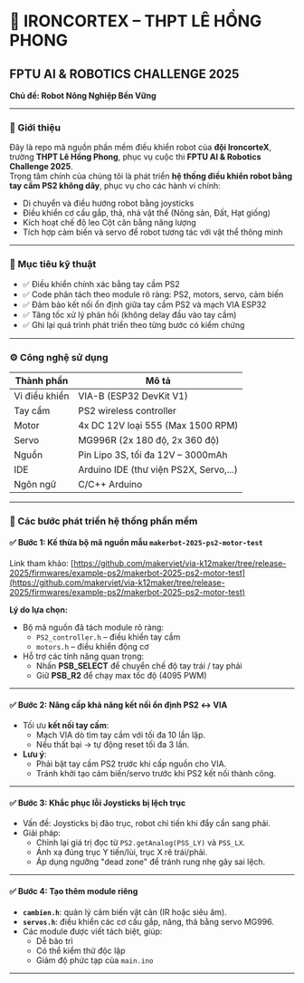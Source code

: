 # 🤖 IRONCORTEX – THPT LÊ HỒNG PHONG

## FPTU AI & ROBOTICS CHALLENGE 2025  
**Chủ đề: Robot Nông Nghiệp Bền Vững**

---

### 🧠 Giới thiệu

Đây là repo mã nguồn phần mềm điều khiển robot của **đội IroncorteX**, trường **THPT Lê Hồng Phong**, phục vụ cuộc thi **FPTU AI & Robotics Challenge 2025**.  
Trọng tâm chính của chúng tôi là phát triển **hệ thống điều khiển robot bằng tay cầm PS2 không dây**, phục vụ cho các hành vi chính:

- Di chuyển và điều hướng robot bằng joysticks
- Điều khiển cơ cấu gắp, thả, nhả vật thể (Nông sản, Đất, Hạt giống)
- Kích hoạt chế độ leo Cột cân bằng năng lượng
- Tích hợp cảm biến và servo để robot tương tác với vật thể thông minh

---

### 📌 Mục tiêu kỹ thuật

- ✅ Điều khiển chính xác bằng tay cầm PS2
- ✅ Code phân tách theo module rõ ràng: PS2, motors, servo, cảm biến
- ✅ Đảm bảo kết nối ổn định giữa tay cầm PS2 và mạch VIA ESP32
- ✅ Tăng tốc xử lý phản hồi (không delay đầu vào tay cầm)
- ✅ Ghi lại quá trình phát triển theo từng bước có kiểm chứng

---

### ⚙️ Công nghệ sử dụng

| Thành phần       | Mô tả                                                           |
|------------------|------------------------------------------------------------------|
| Vi điều khiển     | VIA-B (ESP32 DevKit V1)                                          |
| Tay cầm           | PS2 wireless controller                                          |
| Motor             | 4x DC 12V loại 555 (Max 1500 RPM)                                |
| Servo             | MG996R (2x 180 độ, 2x 360 độ)                                    |
| Nguồn             | Pin Lipo 3S, tối đa 12V – 3000mAh                                |
| IDE               | Arduino IDE (thư viện PS2X, Servo,...)                           |
| Ngôn ngữ          | C/C++ Arduino                                                    |

---

### 🔁 Các bước phát triển hệ thống phần mềm

#### ✅ Bước 1: Kế thừa bộ mã nguồn mẫu `makerbot-2025-ps2-motor-test`

Link tham khảo: [https://github.com/makerviet/via-k12maker/tree/release-2025/firmwares/example-ps2/makerbot-2025-ps2-motor-test](https://github.com/makerviet/via-k12maker/tree/release-2025/firmwares/example-ps2/makerbot-2025-ps2-motor-test)

**Lý do lựa chọn:**
- Bộ mã nguồn đã tách module rõ ràng:
  - `PS2_controller.h` – điều khiển tay cầm
  - `motors.h` – điều khiển động cơ
- Hỗ trợ các tính năng quan trọng:
  - Nhấn **PSB_SELECT** để chuyển chế độ tay trái / tay phải
  - Giữ **PSB_R2** để chạy max tốc độ (4095 PWM)

---

#### ✅ Bước 2: Nâng cấp khả năng kết nối ổn định PS2 ↔ VIA

- Tối ưu **kết nối tay cầm**:
  - Mạch VIA dò tìm tay cầm với tối đa 10 lần lặp.
  - Nếu thất bại → tự động reset tối đa 3 lần.
- **Lưu ý**:
  - Phải bật tay cầm PS2 trước khi cấp nguồn cho VIA.
  - Tránh khởi tạo cảm biến/servo trước khi PS2 kết nối thành công.

---

#### ✅ Bước 3: Khắc phục lỗi Joysticks bị lệch trục

- Vấn đề: Joysticks bị đảo trục, robot chỉ tiến khi đẩy cần sang phải.
- Giải pháp:
  - Chỉnh lại giá trị đọc từ `PS2.getAnalog(PSS_LY)` và `PSS_LX`.
  - Ánh xạ đúng trục Y tiến/lùi, trục X rẽ trái/phải.
  - Áp dụng ngưỡng "dead zone" để tránh rung nhẹ gây sai lệch.

---

#### ✅ Bước 4: Tạo thêm module riêng

- **`cambien.h`**: quản lý cảm biến vật cản (IR hoặc siêu âm).
- **`servos.h`**: điều khiển các cơ cấu gắp, nâng, thả bằng servo MG996.
- Các module được viết tách biệt, giúp:
  - Dễ bảo trì
  - Có thể kiểm thử độc lập
  - Giảm độ phức tạp của `main.ino`

---



